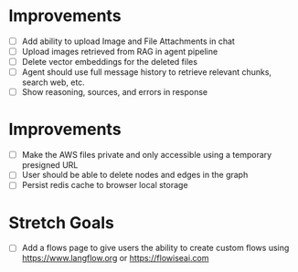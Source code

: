 # Improvements

- [ ] Add ability to upload Image and File Attachments in chat
- [ ] Upload images retrieved from RAG in agent pipeline
- [ ] Delete vector embeddings for the deleted files
- [ ] Agent should use full message history to retrieve relevant chunks, search web, etc.
- [ ] Show reasoning, sources, and errors in response

# Improvements

- [ ] Make the AWS files private and only accessible using a temporary presigned URL
- [ ] User should be able to delete nodes and edges in the graph
- [ ] Persist redis cache to browser local storage

# Stretch Goals

- [ ] Add a flows page to give users the ability to create custom flows using https://www.langflow.org or https://flowiseai.com
